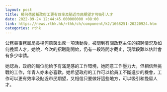 ```yaml
---
layout: post
title: 楊何蓓茵稱政府工更有效率及貼近市民期望才可吸引人才
date: 2022-09-24 12:44:45.000000000 +08:00
link: https://news.rthk.hk/rthk/ch/component/k2/1668251-20220924.htm
categories: rthk
---
```


公務員事務局局長楊何蓓茵出席一項活動後，被問到有關政務主任的招聘情況及如何挽留人才，她說，今次的招聘剛開始，仍有一段時間才截止，現階段難以估計會有多少申請。

她認為，政府的職位能給予有滿足感的工作環境，她同意工作壓力大，但相信無挑戰的工作，年青人亦未必喜歡。她希望政府的工作可以給員工不斷進步的機會，工作可以更有效率及貼近市民期望，又相信只要做好這些地方，可以吸引和挽留人才。
